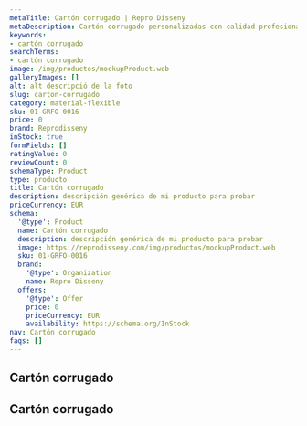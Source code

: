 ```yaml
---
metaTitle: Cartón corrugado | Repro Disseny
metaDescription: Cartón corrugado personalizadas con calidad profesional en Cataluña.
keywords:
- cartón corrugado
searchTerms:
- cartón corrugado
image: /img/productos/mockupProduct.web
galleryImages: []
alt: alt descripció de la foto
slug: carton-corrugado
category: material-flexible
sku: 01-GRFO-0016
price: 0
brand: Reprodisseny
inStock: true
formFields: []
ratingValue: 0
reviewCount: 0
schemaType: Product
type: producto
title: Cartón corrugado
description: descripción genérica de mi producto para probar
priceCurrency: EUR
schema:
  '@type': Product
  name: Cartón corrugado
  description: descripción genérica de mi producto para probar
  image: https://reprodisseny.com/img/productos/mockupProduct.web
  sku: 01-GRFO-0016
  brand:
    '@type': Organization
    name: Repro Disseny
  offers:
    '@type': Offer
    price: 0
    priceCurrency: EUR
    availability: https://schema.org/InStock
nav: Cartón corrugado
faqs: []
---
```


## Cartón corrugado

## Cartón corrugado
